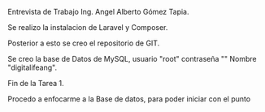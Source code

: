 Entrevista de Trabajo Ing. Angel Alberto Gómez Tapia.


Se realizo la instalacion de Laravel y Composer.

Posterior a esto se creo el repositorio de GIT.

Se creo la base de Datos de MySQL, usuario "root" contraseña "" Nombre "digitalifeang".

Fin de la Tarea 1.

Procedo a enfocarme a la Base de datos, para poder iniciar con el punto 